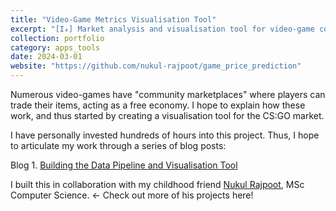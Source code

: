 ```yaml
---
title: "Video-Game Metrics Visualisation Tool"
excerpt: "[I₄] Market analysis and visualisation tool for video-game commodities"
collection: portfolio
category: apps_tools
date: 2024-03-01
website: "https://github.com/nukul-rajpoot/game_price_prediction"
---
```


Numerous video-games have "community marketplaces" where players can trade their items, acting as a free economy. I hope to explain how these work, and thus started by creating a visualisation tool for the CS:GO market. 

I have personally invested hundreds of hours into this project. Thus, I hope to articulate my work through a series of blog posts:

Blog 1. [Building the Data Pipeline and Visualisation Tool](https://medium.com/@jyoutirraj2004/building-a-data-visualisation-tool-for-cs-go-market-analysis-b7455001d5a4)

I built this in collaboration with my childhood friend [Nukul Rajpoot](https://github.com/nukul-rajpoot), MSc Computer Science. <- Check out more of his projects here!
